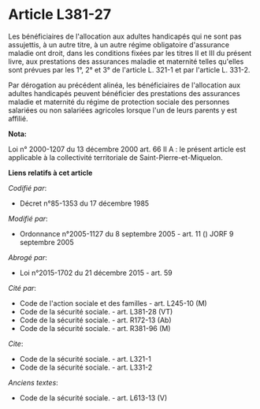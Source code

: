 # Article L381-27

Les bénéficiaires de l'allocation aux adultes handicapés qui ne sont pas assujettis, à un autre titre, à un autre régime
obligatoire d'assurance maladie ont droit, dans les conditions fixées par les titres II et III du présent livre, aux
prestations des assurances maladie et maternité telles qu'elles sont prévues par les 1°, 2° et 3° de l'article L. 321-1 et
par l'article L. 331-2. 

Par dérogation au précédent alinéa, les bénéficiaires de l'allocation aux adultes handicapés peuvent bénéficier des
prestations des assurances maladie et maternité du régime de protection sociale des personnes salariées ou non salariées
agricoles lorsque l'un de leurs parents y est affilié.

**Nota:**

Loi n° 2000-1207 du 13 décembre 2000 art. 66 II A : le présent article est applicable à la collectivité territoriale de
Saint-Pierre-et-Miquelon.

**Liens relatifs à cet article**

_Codifié par_:

  - Décret n°85-1353 du 17 décembre 1985

_Modifié par_:

  - Ordonnance n°2005-1127 du 8 septembre 2005 - art. 11 () JORF 9 septembre 2005

_Abrogé par_:

  - Loi n°2015-1702 du 21 décembre 2015 - art. 59

_Cité par_:

  - Code de l'action sociale et des familles - art. L245-10 (M)
  - Code de la sécurité sociale. - art. L381-28 (VT)
  - Code de la sécurité sociale. - art. R172-13 (Ab)
  - Code de la sécurité sociale. - art. R381-96 (M)

_Cite_:

  - Code de la sécurité sociale. - art. L321-1
  - Code de la sécurité sociale. - art. L331-2

_Anciens textes_:

  - Code de la sécurité sociale. - art. L613-13 (V)
